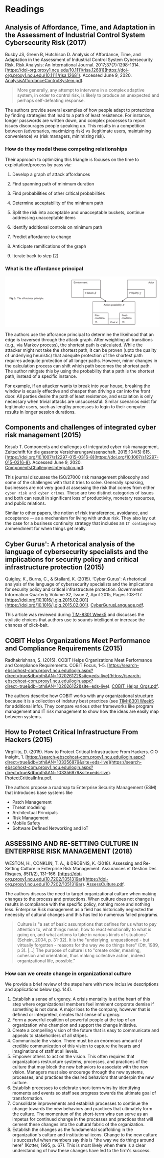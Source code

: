 # Readings

## Analysis of Affordance, Time, and Adaptation in the Assessment of Industrial Control System Cybersecurity Risk (2017)

Busby JS, Green B, Hutchison D. Analysis of Affordance, Time, and Adaptation in the Assessment of Industrial Control System Cybersecurity Risk. Risk Analysis: An International Journal. 2017;37(7):1298-1314. [https://doi-org.proxy1.ncu.edu/10.1111/risa.12681](https://doi-org.proxy1.ncu.edu/10.1111/risa.12681). Accessed June 9, 2020. [AnalysisAffordanceControlSystem.pdf](AnalysisAffordanceControlSystem.pdf).

> More generally, any attempt to intervene in a complex adaptive system, in order to control risk, is likely to produce an unexpected and perhaps self-defeating response.

The authors provide several examples of how people adapt to protections by finding strategies that lead to a path of least resistence.  For instance, longer passwords are written down, and complex processes to report issues discourages people speaking up.  This results in a competition between (adversaries, maximizing risk) vs (legitimate users, maintaining convenience) vs (risk managers, minimizing risk).

### How do they model these competing relationships

Their approach to optimizing this triangle is focuses on the time to exploitation/process by pass via:

1. Develop a graph of attack affordances

2. Find spanning path of minimum duration

3. Find probabilities of other critical probabilities

4. Determine acceptability of the minimum path

5. Split the risk into acceptable and unacceptable buckets, continue addressing unacceptable items

6. Identify additional controls on minimum path

7. Predict affordance to change

8. Anticipate ramifications of the graph

9. Iterate back to step (2)

### What is the affordance principal

![affordance_prinicpal.png](affordance_prinicpal.png)

The authors use the afforance principal to determine the likeihood that an edge is traversed through the attack graph.  After weighting all transitions (e.g., via Markov process), the shortest path is calculated.  While the attacker might not take the shortest path, it can be proven (upto the quality of underlying heuristic) that adequite protection of the shortest path requires adequite protection of all longer paths.  However, minor changes in the calculation process can shift which path becomes the shortest path.  The author mitigate this by using the probability that a path is the shortest path, instead of a specific instance.

For example, if an attacker wants to break into your house, breaking the window is equally effective and cheaper than driving a car into the front door.  All parties desire the path of least resistence, and escalation is only necessary when trivial attacks are unsuccessful.  Similar scenarios exist for legitimate users, such as lengthy processes to login to their computer results in longer session durations.

## Components and challenges of integrated cyber risk management (2015)

Kosub T. Components and challenges of integrated cyber risk management. Zeitschrift für die gesamte Versicherungswissenschaft. 2015;104(5):615. [https://doi.org/10.1007/s12297-015-0316-8](https://doi.org/10.1007/s12297-015-0316-8). Accessed June 9, 2020. [ComponentsChallengesIntegration.pdf](ComponentsChallengesIntegration.pdf).

This journal discusses the ISO/27000 risk management philosophy and some of the challenges with that it tries to solve.  Generally speaking, businesses are not very good at assessing the risk that comes from either `cyber risk and cyber crimes`.  These are two distinct categories of issues and both can result in significant loss of productivity, monetary resources, and public relations.

Similar to other papers, the notion of risk transference, avoidance, and acceptance -- as a mechanism for living with undue risk.  They also lay out the case for a business continuity strategy that includes an `IT contingency` ammendment for when things get really.

## Cyber Gurus': A rhetorical analysis of the language of cybersecurity specialists and the implications for security policy and critical infrastructure protection (2015)

Quigley, K., Burns, C., & Stallard, K. (2015). ‘Cyber Gurus': A rhetorical analysis of the language of cybersecurity specialists and the implications for security policy and critical infrastructure protection. Government Information Quarterly Volume 32, Issue 2, April 2015, Pages 108-117. [https://doi.org/10.1016/j.giq.2015.02.001](https://doi.org/10.1016/j.giq.2015.02.001). [CyberGurusLanguage.pdf](CyberGurusLanguage.pdf).

This article was reviewed during [TIM-8301 Week5](https://github.com/dr-natetorious/TIM-8301-Principals_of_CyberSecurity/blob/master/Week5_AppraiseRisk/Readings/README.md#cyber-gurus-a-rhetorical-analysis-of-the-language-of-cybersecurity-specialists-and-the-implications-for-security-policy-and-critical-infrastructure-protection-2015) and discusses the stylistic choices that authors use to sounds intelligent or increase the chances of click-bait.

## COBIT Helps Organizations Meet Performance and Compliance Requirements (2015)

Radhakrishnan, S. (2015). COBIT Helps Organizations Meet Performance and Compliance Requirements. COBIT Focus, 1–5. [https://search-ebscohost-com.proxy1.ncu.edu/login.aspx?direct=true&db=bth&AN=102026122&site=eds-live](https://search-ebscohost-com.proxy1.ncu.edu/login.aspx?direct=true&db=bth&AN=102026122&site=eds-live). [COBIT_Helps_Orgs.pdf](COBIT_Helps_Orgs.pdf).

The authors describe how COBIT works with any organizational structure because it is a collection of indstury best practices (see [TIM-8301 Week5](https://github.com/dr-natetorious/TIM-8301-Principals_of_CyberSecurity/blob/master/Week5_AppraiseRisk/Readings/README.md#towards-a-theoretical-foundation-of-it-governance---the-cobit-5-case-2015) for additional info).  They compare various other frameworks like program management and IT risk management to show how the ideas are easily map between systems. 

## How to Protect Critical Infrastructure From Hackers (2015)

Virgillito, D. (2015). How to Protect Critical Infrastructure From Hackers. CIO Insight, 1. [https://search-ebscohost-com.proxy1.ncu.edu/login.aspx?direct=true&db=bth&AN=103356879&site=eds-live](https://search-ebscohost-com.proxy1.ncu.edu/login.aspx?direct=true&db=bth&AN=103356879&site=eds-live). [ProtectCriticalInfra.pdf](ProtectCriticalInfra.pdf).

The authors propose a roadmap to Enterprise Security Management (ESM) that introduces base systems like

- Patch Management
- Threat modeling
- Architectual Principals
- Risk Management
- Mobile Safety
- Software Defined Networking and IoT

## ASSESSING AND RE-SETTING CULTURE IN ENTERPRISE RISK MANAGEMENT (2018)

WESTON, H., CONKLIN, T. A., & DROBNIS, K. (2018). Assessing and Re-Setting Culture in Enterprise Risk Management. Assurances et Gestion Des Risques, 85(1/2), 131–166. [https://doi-org.proxy1.ncu.edu/10.7202/1051319ar](https://doi-org.proxy1.ncu.edu/10.7202/1051319ar). [AssessCulture.pdf](AssessCulture.pdf).

The authors discuss the need to target organizational culture when making changes to the process and protections.  When culture does not change is results in compliance with the specific policy, nothing more and nothing less.  Enterprise Risk management as a field has historically neglected the necessity of cultural changes and this has led to numerous failed programs.

> Culture is "a set of basic assumptions that defines for us what to pay attention to, what things mean, how to react emotionally to what is going on, and what actions to take in various kinds of situations" (Schein, 2004, p. 31-32). It is the "underlying, unquestioned - but virtually forgotten - reasons for the way we do things here" (Ott, 1989, p 3). [...] The purpose of culture is to "create order, meaning, cohesion and orientation, thus making collective action, indeed organizational life, possible."

### How can we create change in organizational culture

We provide a brief review of the steps here with more inclusive descriptions and applications below (pg. 144).

1. Establish a sense of urgency. A crisis mentality is at the heart of this step where organizational members feel imminent corporate demise if something is not done. A major loss to the company, however that is defined or interpreted, creates that sense of urgency.
2. Form a powerful coalition of powerful people at the top of an organization who champion and support the change initiative.
3. Create a compelling vision of the future that is easy to communicate and appeals to stakeholders of all stripes.
4. Communicate the vision. There must be an enormous amount of credible communication of this vision to capture the hearts and imaginations of staff at all levels.
5. Empower others to act on the vision. This often requires that organizations restructure systems, processes, and practices of the culture that may block the new behaviors to associate with the new vision. Managers must also encourage through the new systems, processes, and practices the desired behaviors that underpin the new culture.
6. Establish processes to celebrate short-term wins by identifying moments and events so staff see progress towards the ultimate goal of transformation.
7. Consolidate improvements and establish processes to continue the change towards the new behaviors and practices that ultimately form the culture. The momentum of the short-term wins can serve as an impetus for continued change in the processes and practices that will cement these changes into the cultural fabric of the organization.
8.  Establish the changes as the fundamental scaffolding in the organization's culture and institutional icons. Change to the new culture is successful when members say this is "the way we do things around here" (Kotter, 1995, p. 67). This is most likely when there is a clear understanding of how these changes have led to the firm's success.
